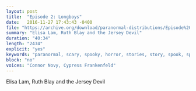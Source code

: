 ```yaml
---
layout: post
title:  "Episode 2: Longboys"
date:   2016-11-27 17:43:43 -0400
file: "https://archive.org/download/paranormal-distributions/Episode%202%20-%20Longboys.mp3"
summary: "Elisa Lam, Ruth Blay and the Jersey Devil"
duration: "40:34" 
length: "2434"
explicit: "yes" 
keywords: "paranormal, scary, spooky, horror, stories, story, spook, spoopy, spoop, ghosts, myths, legends, boston, cambridge, somerville, slumerville, brighton, ghost, Podcast, podcast, fun, comedy, ghost stories, spooky shot, new hampshire, elisa lam, ruth blay, jersey devil"
block: "no" 
voices: "Connor Novy, Cypress Frankenfeld"
---
```

Elisa Lam, Ruth Blay and the Jersey Devil